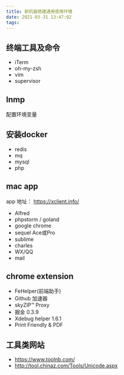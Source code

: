 ```yaml
---
title: 新机器搭建通用使用环境
date: 2021-03-31 13:47:02
tags: 
---
```


## 终端工具及命令
- iTerm
- oh-my-zsh
- vim
- supervisor

## lnmp
   配置环境变量
           
      
## 安装docker 
- redis
- mq
- mysql
- php
   
## mac app  
app 地址： https://xclient.info/

- AIfred
- phpstorm / goland
- google chrome
- sequel Ace或Pro
- sublime
- charles
- WX/QQ
- mail

## chrome extension

- FeHelper(前端助手)
- Github 加速器
- skyZIP™ Proxy
- 掘金 0.3.9
- Xdebug helper 1.6.1
- Print Friendly & PDF



## 工具类网站

- https://www.toolnb.com/
- http://tool.chinaz.com/Tools/Unicode.aspx